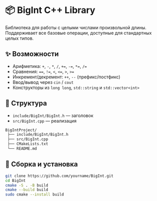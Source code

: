 
# 📦 BigInt C++ Library

Библиотека для работы с целыми числами произвольной длины.  
Поддерживает все базовые операции, доступные для стандартных целых типов.

## ✨ Возможности
- Арифметика: `+`, `-`, `*`, `/`, `+=`, `-=`, `*=`, `/=`
- Сравнения: `==`, `!=`, `<`, `<=`, `>`, `>=`
- Инкремент/декремент: `++`, `--` (префикс/постфикс)
- Ввод/вывод через `cin` / `cout`
- Конструкторы из `long long`, `std::string` и `std::vector<int>`

## 📂 Структура
- `include/BigInt/BigInt.h` — заголовок
- `src/BigInt.cpp` — реализация

```bash
BigIntProject/
 ├── include/BigInt/BigInt.h  
 ├── src/BigInt.cpp           
 ├── CMakeLists.txt           
 └── README.md
```


## 🚀 Сборка и установка
```bash
git clone https://github.com/yourname/BigInt.git
cd BigInt
cmake -S . -B build
cmake --build build
sudo cmake --install build
```

